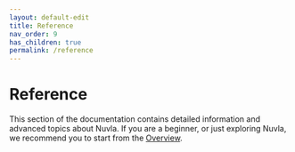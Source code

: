 ```yaml
---
layout: default-edit
title: Reference
nav_order: 9
has_children: true
permalink: /reference
---
```


# Reference

This section of the documentation contains detailed information and advanced topics about Nuvla. If you are a beginner, or just exploring Nuvla, we recommend you to start from the [Overview](/).
